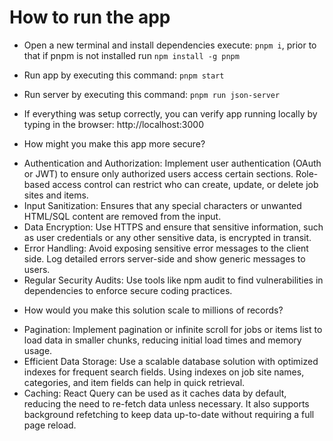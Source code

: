 # How to run the app

- Open a new terminal and install dependencies execute: `pnpm i`, prior to that if pnpm is not installed run `npm install -g pnpm`
- Run app by executing this command: `pnpm start`
- Run server by executing this command: `pnpm run json-server`
- If everything was setup correctly, you can verify app running locally by typing in the browser: http://localhost:3000

- How might you make this app more secure?
* Authentication and Authorization: Implement user authentication (OAuth or JWT) to ensure only authorized users access certain sections. Role-based access control can restrict who can create, update, or delete job sites and items.
* Input Sanitization: Ensures that any special characters or unwanted HTML/SQL content are removed from the input.
* Data Encryption: Use HTTPS and ensure that sensitive information, such as user credentials or any other sensitive data, is encrypted in transit. 
* Error Handling: Avoid exposing sensitive error messages to the client side. Log detailed errors server-side and show generic messages to users.
* Regular Security Audits: Use tools like npm audit to find vulnerabilities in dependencies to enforce secure coding practices.

- How would you make this solution scale to millions of records?
* Pagination: Implement pagination or infinite scroll for jobs or items list to load data in smaller chunks, reducing initial load times and memory usage.
* Efficient Data Storage: Use a scalable database solution with optimized indexes for frequent search fields. Using indexes on job site names, categories, and item fields can help in quick retrieval.
* Caching: React Query can be used as it caches data by default, reducing the need to re-fetch data unless necessary. It also supports background refetching to keep data up-to-date without requiring a full page reload.
